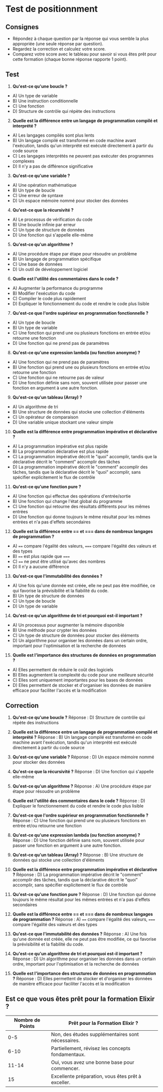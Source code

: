 # Test de positionnment
## Consignes
- Répondez à chaque question par la réponse qui vous semble la plus appropriée (une seule réponse par question).
- Regardez la correction et calculez votre score.
- Comparez votre score avec le tableau pour savoir si vous êtes prêt pour cette formation (chaque bonne réponse rapporte 1 point).

## Test
1. **Qu'est-ce qu'une boucle ?**  
- A) Un type de variable  
- B) Une instruction conditionnelle  
- C) Une fonction  
- D) Structure de contrôle qui répète des instructions

2. **Quelle est la différence entre un langage de programmation compilé et interprété ?**  
- A) Les langages compilés sont plus lents  
- B) Un langage compilé est transformé en code machine avant l'exécution, tandis qu'un interprété est exécuté directement à partir du code source
- C) Les langages interprétés ne peuvent pas exécuter des programmes complexes  
- D) Il n'y a pas de différence significative  

3. **Qu'est-ce qu'une variable ?**  
- A) Une opération mathématique  
- B) Un type de boucle  
- C) Une erreur de syntaxe  
- D) Un espace mémoire nommé pour stocker des données

4. **Qu'est-ce que la récursivité ?**  
- A) Le processus de vérification du code  
- B) Une boucle infinie par erreur  
- C) Un type de structure de données  
- D) Une fonction qui s'appelle elle-même

5. **Qu'est-ce qu'un algorithme ?**  
- A) Une procédure étape par étape pour résoudre un problème
- B) Un langage de programmation spécifique  
- C) Une base de données  
- D) Un outil de développement logiciel  

6. **Quelle est l'utilité des commentaires dans le code ?**  
- A) Augmenter la performance du programme  
- B) Modifier l'exécution du code  
- C) Compiler le code plus rapidement  
- D) Expliquer le fonctionnement du code et rendre le code plus lisible

7. **Qu'est-ce que l'ordre supérieur en programmation fonctionnelle ?**
- A) Un type de boucle
- B) Un type de variable
- C) Une fonction qui prend une ou plusieurs fonctions en entrée et/ou retourne une fonction
- D) Une fonction qui ne prend pas de paramètres

8. **Qu'est-ce qu'une expression lambda (ou fonction anonyme) ?**
- A) Une fonction qui ne prend pas de paramètres
- B) Une fonction qui prend une ou plusieurs fonctions en entrée et/ou retourne une fonction
- C) Une fonction qui ne retourne pas de valeur
- D) Une fonction définie sans nom, souvent utilisée pour passer une fonction en argument à une autre fonction.

9. **Qu'est-ce qu'un tableau (Array) ?**  
- A) Un algorithme de tri  
- B) Une structure de données qui stocke une collection d'éléments
- C) Un opérateur de comparaison  
- D) Une variable unique stockant une valeur simple  

10. **Quelle est la différence entre programmation impérative et déclarative ?**
- A) La programmation impérative est plus rapide
- B) La programmation déclarative est plus rapide
- C) La programmation impérative décrit le "quoi" accomplir, tandis que la déclarative décrit le "comment" accomplir des tâches
- D) La programmation impérative décrit le "comment" accomplir des tâches, tandis que la déclarative décrit le "quoi" accomplir, sans spécifier explicitement le flux de contrôle

11. **Qu'est-ce qu'une fonction pure ?**  
- A) Une fonction qui effectue des opérations d'entrée/sortie  
- B) Une fonction qui change l'état global du programme  
- C) Une fonction qui retourne des résultats différents pour les mêmes entrées  
- D) Une fonction qui donne toujours le même résultat pour les mêmes entrées et n'a pas d'effets secondaires

12. **Quelle est la différence entre == et === dans de nombreux langages de programmation ?**  
- A) `==` compare l'égalité des valeurs, `===` compare l'égalité des valeurs et des types
- B) `==` est plus rapide que `===`  
- C) `==` ne peut être utilisé qu'avec des nombres  
- D) Il n'y a aucune différence  

13. **Qu'est-ce que l'immutabilité des données ?**
- A) Une fois qu'une donnée est créée, elle ne peut pas être modifiée, ce qui favorise la prévisibilité et la fiabilité du code.
- B) Un type de structure de données
- C) Un type de boucle
- D) Un type de variable

14. **Qu'est-ce qu'un algorithme de tri et pourquoi est-il important ?**  
- A) Un processus pour augmenter la mémoire disponible  
- B) Une méthode pour crypter les données  
- C) Un type de structure de données pour stocker des éléments  
- D) Un algorithme pour organiser les données dans un certain ordre, important pour l'optimisation et la recherche de données

15. **Quelle est l'importance des structures de données en programmation ?**  
- A) Elles permettent de réduire le coût des logiciels  
- B) Elles augmentent la complexité du code pour une meilleure sécurité  
- C) Elles sont uniquement importantes pour les bases de données  
- D) Elles permettent de stocker et d'organiser les données de manière efficace pour faciliter l'accès et la modification

## Correction
1. **Qu'est-ce qu'une boucle ?**
Réponse : D) Structure de contrôle qui répète des instructions

2. **Quelle est la différence entre un langage de programmation compilé et interprété ?**
Réponse : B) Un langage compilé est transformé en code machine avant l'exécution, tandis qu'un interprété est exécuté directement à partir du code source

3. **Qu'est-ce qu'une variable ?**
Réponse : D) Un espace mémoire nommé pour stocker des données

4. **Qu'est-ce que la récursivité ?**
Réponse : D) Une fonction qui s'appelle elle-même

5. **Qu'est-ce qu'un algorithme ?**
Réponse : A) Une procédure étape par étape pour résoudre un problème

6. **Quelle est l'utilité des commentaires dans le code ?**
Réponse : D) Expliquer le fonctionnement du code et rendre le code plus lisible

7. **Qu'est-ce que l'ordre supérieur en programmation fonctionnelle ?**
Réponse : C) Une fonction qui prend une ou plusieurs fonctions en entrée et/ou retourne une fonction

8. **Qu'est-ce qu'une expression lambda (ou fonction anonyme) ?**
Réponse : D) Une fonction définie sans nom, souvent utilisée pour passer une fonction en argument à une autre fonction.

9. **Qu'est-ce qu'un tableau (Array) ?**
Réponse : B) Une structure de données qui stocke une collection d'éléments

10. **Quelle est la différence entre programmation impérative et déclarative ?**
Réponse : D) La programmation impérative décrit le "comment" accomplir des tâches, tandis que la déclarative décrit le "quoi" accomplir, sans spécifier explicitement le flux de contrôle

11. **Qu'est-ce qu'une fonction pure ?**
Réponse : D) Une fonction qui donne toujours le même résultat pour les mêmes entrées et n'a pas d'effets secondaires

12. **Quelle est la différence entre == et === dans de nombreux langages de programmation ?**
Réponse : A) `==` compare l'égalité des valeurs, `===` compare l'égalité des valeurs et des types

13. **Qu'est-ce que l'immutabilité des données ?**
Réponse : A) Une fois qu'une donnée est créée, elle ne peut pas être modifiée, ce qui favorise la prévisibilité et la fiabilité du code.

14. **Qu'est-ce qu'un algorithme de tri et pourquoi est-il important ?**
Réponse : D) Un algorithme pour organiser les données dans un certain ordre, important pour l'optimisation et la recherche de données

15. **Quelle est l'importance des structures de données en programmation ?**
Réponse : D) Elles permettent de stocker et d'organiser les données de manière efficace pour faciliter l'accès et la modification

## Est ce que vous êtes prêt pour la formation Elixir ?
| Nombre de Points | Prêt pour la Formation Elixir ?                    |
|------------------|----------------------------------------------------|
| 0-5              | Non, des études supplémentaires sont nécessaires.  |
| 6-10             | Partiellement, révisez les concepts fondamentaux.  |
| 11-14            | Oui, vous avez une bonne base pour commencer.      |
| 15               | Excellente préparation, vous êtes prêt à exceller. |
